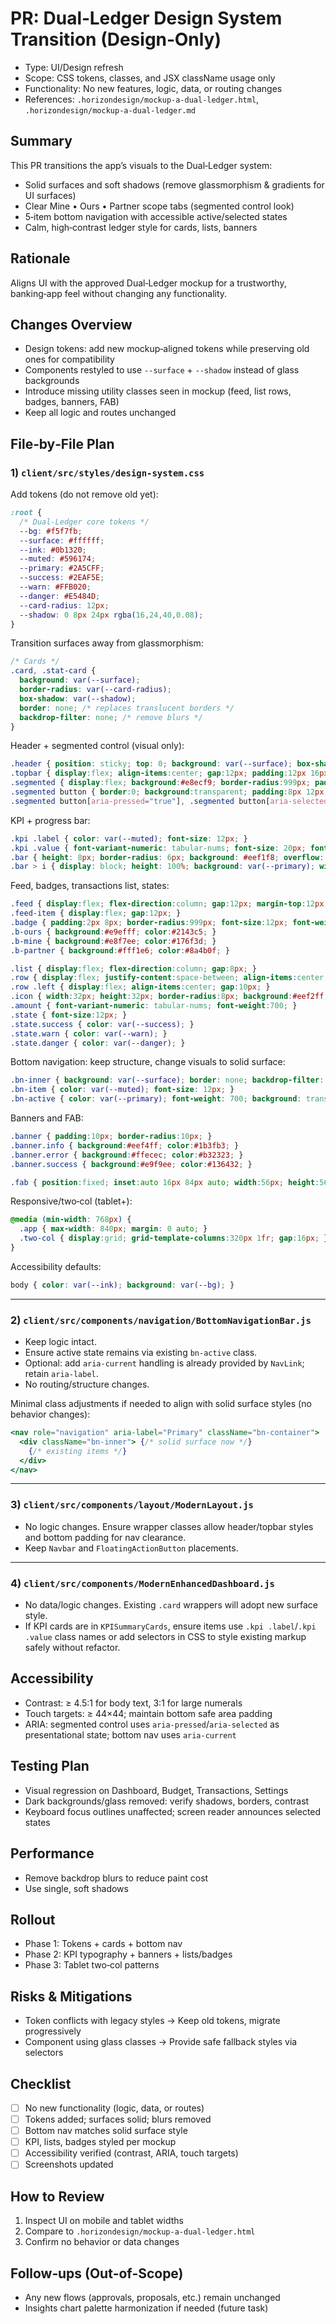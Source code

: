 # PR: Dual‑Ledger Design System Transition (Design‑Only)

- Type: UI/Design refresh
- Scope: CSS tokens, classes, and JSX className usage only
- Functionality: No new features, logic, data, or routing changes
- References: `.horizondesign/mockup-a-dual-ledger.html`, `.horizondesign/mockup-a-dual-ledger.md`

## Summary
This PR transitions the app’s visuals to the Dual‑Ledger system:
- Solid surfaces and soft shadows (remove glassmorphism & gradients for UI surfaces)
- Clear Mine • Ours • Partner scope tabs (segmented control look)
- 5‑item bottom navigation with accessible active/selected states
- Calm, high‑contrast ledger style for cards, lists, banners

## Rationale
Aligns UI with the approved Dual‑Ledger mockup for a trustworthy, banking‑app feel without changing any functionality.

## Changes Overview
- Design tokens: add new mockup‑aligned tokens while preserving old ones for compatibility
- Components restyled to use `--surface` + `--shadow` instead of glass backgrounds
- Introduce missing utility classes seen in mockup (feed, list rows, badges, banners, FAB)
- Keep all logic and routes unchanged

## File‑by‑File Plan

### 1) `client/src/styles/design-system.css`

Add tokens (do not remove old yet):
```css
:root {
  /* Dual‑Ledger core tokens */
  --bg: #f5f7fb;
  --surface: #ffffff;
  --ink: #0b1320;
  --muted: #596174;
  --primary: #2A5CFF;
  --success: #2EAF5E;
  --warn: #FFB020;
  --danger: #E5484D;
  --card-radius: 12px;
  --shadow: 0 8px 24px rgba(16,24,40,0.08);
}
```

Transition surfaces away from glassmorphism:
```css
/* Cards */
.card, .stat-card {
  background: var(--surface);
  border-radius: var(--card-radius);
  box-shadow: var(--shadow);
  border: none; /* replaces translucent borders */
  backdrop-filter: none; /* remove blurs */
}
```

Header + segmented control (visual only):
```css
.header { position: sticky; top: 0; background: var(--surface); box-shadow: var(--shadow); }
.topbar { display:flex; align-items:center; gap:12px; padding:12px 16px; }
.segmented { display:flex; background:#e8ecf9; border-radius:999px; padding:4px; gap:4px; }
.segmented button { border:0; background:transparent; padding:8px 12px; border-radius:999px; color:var(--muted); font-weight:600; }
.segmented button[aria-pressed="true"], .segmented button[aria-selected="true"] { background:var(--surface); color:var(--ink); box-shadow:0 1px 2px rgba(0,0,0,.08); }
```

KPI + progress bar:
```css
.kpi .label { color: var(--muted); font-size: 12px; }
.kpi .value { font-variant-numeric: tabular-nums; font-size: 20px; font-weight: 700; }
.bar { height: 8px; border-radius: 6px; background: #eef1f8; overflow: hidden; }
.bar > i { display: block; height: 100%; background: var(--primary); width: 60%; }
```

Feed, badges, transactions list, states:
```css
.feed { display:flex; flex-direction:column; gap:12px; margin-top:12px; }
.feed-item { display:flex; gap:12px; }
.badge { padding:2px 8px; border-radius:999px; font-size:12px; font-weight:600; }
.b-ours { background:#e9efff; color:#2143c5; }
.b-mine { background:#e8f7ee; color:#176f3d; }
.b-partner { background:#fff1e6; color:#8a4b0f; }

.list { display:flex; flex-direction:column; gap:8px; }
.row { display:flex; justify-content:space-between; align-items:center; background:var(--surface); border-radius:10px; box-shadow:var(--shadow); padding:10px 12px; }
.row .left { display:flex; align-items:center; gap:10px; }
.icon { width:32px; height:32px; border-radius:8px; background:#eef2ff; display:grid; place-items:center; color:#3949ab; font-weight:700; }
.amount { font-variant-numeric: tabular-nums; font-weight:700; }
.state { font-size:12px; }
.state.success { color: var(--success); }
.state.warn { color: var(--warn); }
.state.danger { color: var(--danger); }
```

Bottom navigation: keep structure, change visuals to solid surface:
```css
.bn-inner { background: var(--surface); border: none; backdrop-filter: none; box-shadow: 0 -8px 24px rgba(16,24,40,.08); }
.bn-item { color: var(--muted); font-size: 12px; }
.bn-active { color: var(--primary); font-weight: 700; background: transparent; }
```

Banners and FAB:
```css
.banner { padding:10px; border-radius:10px; }
.banner.info { background:#eef4ff; color:#1b3fb3; }
.banner.error { background:#ffecec; color:#b32323; }
.banner.success { background:#e9f9ee; color:#136432; }

.fab { position:fixed; inset:auto 16px 84px auto; width:56px; height:56px; border-radius:50%; background:var(--primary); color:#fff; display:grid; place-items:center; font-size:26px; box-shadow:0 10px 30px rgba(42,92,255,.4); }
```

Responsive/two‑col (tablet+):
```css
@media (min-width: 768px) {
  .app { max-width: 840px; margin: 0 auto; }
  .two-col { display:grid; grid-template-columns:320px 1fr; gap:16px; }
}
```

Accessibility defaults:
```css
body { color: var(--ink); background: var(--bg); }
```

---

### 2) `client/src/components/navigation/BottomNavigationBar.js`
- Keep logic intact.
- Ensure active state remains via existing `bn-active` class.
- Optional: add `aria-current` handling is already provided by `NavLink`; retain `aria-label`.
- No routing/structure changes.

Minimal class adjustments if needed to align with solid surface styles (no behavior changes):
```jsx
<nav role="navigation" aria-label="Primary" className="bn-container">
  <div className="bn-inner"> {/* solid surface now */}
    {/* existing items */}
  </div>
</nav>
```

---

### 3) `client/src/components/layout/ModernLayout.js`
- No logic changes. Ensure wrapper classes allow header/topbar styles and bottom padding for nav clearance.
- Keep `Navbar` and `FloatingActionButton` placements.

---

### 4) `client/src/components/ModernEnhancedDashboard.js`
- No data/logic changes. Existing `.card` wrappers will adopt new surface style.
- If KPI cards are in `KPISummaryCards`, ensure items use `.kpi .label`/`.kpi .value` class names or add selectors in CSS to style existing markup safely without refactor.

## Accessibility
- Contrast: ≥ 4.5:1 for body text, 3:1 for large numerals
- Touch targets: ≥ 44×44; maintain bottom safe area padding
- ARIA: segmented control uses `aria-pressed`/`aria-selected` as presentational state; bottom nav uses `aria-current`

## Testing Plan
- Visual regression on Dashboard, Budget, Transactions, Settings
- Dark backgrounds/glass removed: verify shadows, borders, contrast
- Keyboard focus outlines unaffected; screen reader announces selected states

## Performance
- Remove backdrop blurs to reduce paint cost
- Use single, soft shadows

## Rollout
- Phase 1: Tokens + cards + bottom nav
- Phase 2: KPI typography + banners + lists/badges
- Phase 3: Tablet two‑col patterns

## Risks & Mitigations
- Token conflicts with legacy styles → Keep old tokens, migrate progressively
- Component using glass classes → Provide safe fallback styles via selectors

## Checklist
- [ ] No new functionality (logic, data, or routes)
- [ ] Tokens added; surfaces solid; blurs removed
- [ ] Bottom nav matches solid surface style
- [ ] KPI, lists, badges styled per mockup
- [ ] Accessibility verified (contrast, ARIA, touch targets)
- [ ] Screenshots updated

## How to Review
1. Inspect UI on mobile and tablet widths
2. Compare to `.horizondesign/mockup-a-dual-ledger.html`
3. Confirm no behavior or data changes

## Follow‑ups (Out‑of‑Scope)
- Any new flows (approvals, proposals, etc.) remain unchanged
- Insights chart palette harmonization if needed (future task)
